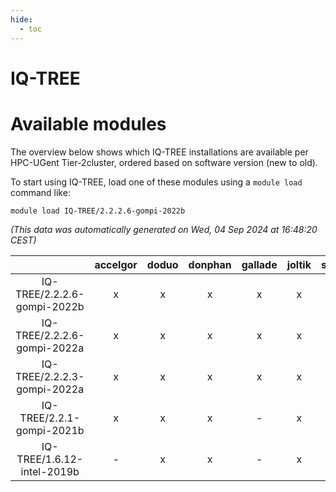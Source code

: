 ```yaml
---
hide:
  - toc
---
```


IQ-TREE
=======

# Available modules


The overview below shows which IQ-TREE installations are available per HPC-UGent Tier-2cluster, ordered based on software version (new to old).

To start using IQ-TREE, load one of these modules using a `module load` command like:

```shell
module load IQ-TREE/2.2.2.6-gompi-2022b
```

*(This data was automatically generated on Wed, 04 Sep 2024 at 16:48:20 CEST)*  

| |accelgor|doduo|donphan|gallade|joltik|shinx|skitty|
| :---: | :---: | :---: | :---: | :---: | :---: | :---: | :---: |
|IQ-TREE/2.2.2.6-gompi-2022b|x|x|x|x|x|-|x|
|IQ-TREE/2.2.2.6-gompi-2022a|x|x|x|x|x|-|x|
|IQ-TREE/2.2.2.3-gompi-2022a|x|x|x|x|x|-|x|
|IQ-TREE/2.2.1-gompi-2021b|x|x|x|-|x|-|x|
|IQ-TREE/1.6.12-intel-2019b|-|x|x|-|x|-|x|
